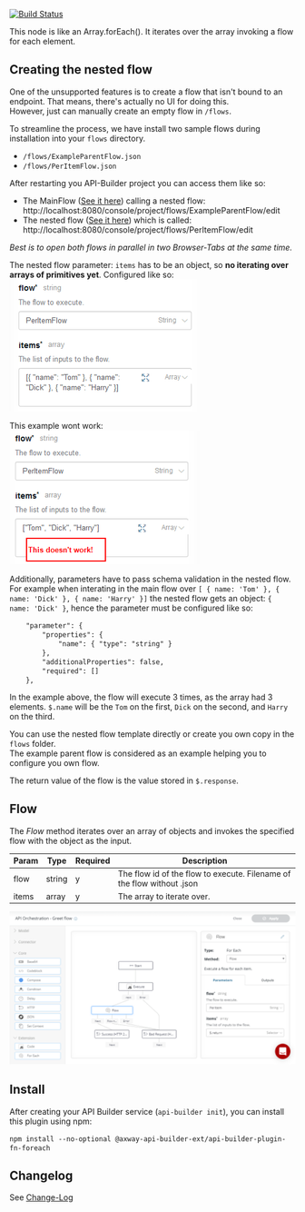 [![Build Status](https://github.com/Axway-API-Builder-Ext/api-builder-extras/workflows/Foreach%20Flow-Node%20Tests/badge.svg)](https://github.com/Axway-API-Builder-Ext/api-builder-extras/actions?query=XML+Flow)

This node is like an Array.forEach(). It iterates over the array invoking a flow for each element.

## Creating the nested flow
One of the unsupported features is to create a flow that isn't bound to an endpoint.
That means, there's actually no UI for doing this.  
However, just can manually create an empty flow in `/flows`.

To streamline the process, we have install two sample flows
during installation into your `flows` directory.
- `/flows/ExampleParentFlow.json`
- `/flows/PerItemFlow.json`

After restarting you API-Builder project you can access them like so:
- The MainFlow ([See it here][example-parent-flow]) calling a nested flow:  
http://localhost:8080/console/project/flows/ExampleParentFlow/edit  
- The nested flow ([See it here][example-nested-flow]) which is called:  
http://localhost:8080/console/project/flows/PerItemFlow/edit  

_Best is to open both flows in parallel in two Browser-Tabs at the same time._

The nested flow parameter: `items` has to be an object, so __no iterating over arrays of primitives yet__. Configured like so:  
![Correct items parameter][items-parameter]  

This example wont work:   
![Wrong items parameter][wrong-items-parameter]  

Additionally, parameters have to pass schema validation in the nested flow.
For example when interating in the main flow over `[ { name: 'Tom' }, { name: 'Dick' }, { name: 'Harry' }]`
the nested flow gets an object: `{ name: 'Dick' }`, hence the parameter must be configured like so:   

```
	"parameter": {
		"properties": {
		    "name": { "type": "string" }
		},
		"additionalProperties": false,
		"required": []
	},
```

In the example above, the flow will execute 3 times, as the array had 3 elements.
`$.name` will be the `Tom` on the first, `Dick` on the second, and `Harry` on the third.

You can use the nested flow template directly or create you own copy in the `flows` folder.  
The example parent flow is considered as an example helping you to configure you own flow.  

The return value of the flow is the value stored in `$.response`.

## Flow

The _Flow_ method iterates over an array of objects and invokes the specified flow with the object as the input.

| Param | Type | Required | Description |
| --- | --- | --- | --- |
| flow | string | y | The flow id of the flow to execute. Filename of the flow without .json |
| items | array | y | The array to iterate over. |

![For each flow][flow-editor]

## Install

After creating your API Builder service (`api-builder init`), you can install this plugin using npm:

```
npm install --no-optional @axway-api-builder-ext/api-builder-plugin-fn-foreach
```

## Changelog
See [Change-Log][6]

[6]: Changelog.md

[flow-editor]: imgs/foreachFlow.png
[items-parameter]: imgs/items_parameter.png
[wrong-items-parameter]: imgs/wrong_items_parameter.png
[example-parent-flow]: imgs/ExampleParentFlow.png
[example-nested-flow]: imgs/ExampleNestedFlow.png
